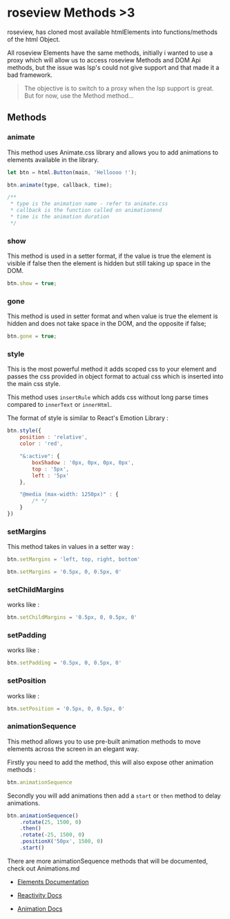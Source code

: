 # roseview Methods >3

roseview, has cloned most available htmlElements into functions/methods of the html Object.

All roseview Elements have the same methods, initially i wanted to use a proxy which will allow us to access roseview Methods and DOM Api methods, but the issue was lsp's could not give support and that made it a bad framework.

> The objective is to switch to a proxy when the lsp support is great. But for now, use the Method method...

## Methods

### animate

This method uses Animate.css library and allows you to add animations to elements available in the library.

```javascript
let btn = html.Button(main, 'Helloooo !');

btn.animate(type, callback, time);

/**
 * type is the animation name - refer to animate.css
 * callback is the function called on animationend
 * time is the animation duration
 */
```

### show

This method is used in a setter format, if the value is true the element is visible if false then the element is hidden but still taking up space in the DOM.

```javascript
btn.show = true;
```

### gone

This method is used in setter format and when value is true the element is hidden and does not take space in the DOM, and the opposite if false;

```javascript
btn.gone = true;
```

### style

This is the most powerful method it adds scoped css to your element and passes the css provided in object format to actual css which is inserted into the main css style.

This method uses `insertRule` which adds css without long parse times compared to `innerText` or `innerHtml`.

The format of style is similar to React's Emotion Library :

```javascript
btn.style({
    position : 'relative',
    color : 'red',

    "&:active": {
        boxShadow : '0px, 0px, 0px, 0px',
        top : '5px',
        left : '5px'
    },

    "@media (max-width: 1250px)" : {
        /* */
    }
})
```

### setMargins

This method takes in values in a setter way :

```javascript
btn.setMargins = 'left, top, right, bottom'

btn.setMargins = '0.5px, 0, 0.5px, 0'
```

### setChildMargins

works like :

```javascript
btn.setChildMargins = '0.5px, 0, 0.5px, 0'
```

### setPadding

works like :

```javascript
btn.setPadding = '0.5px, 0, 0.5px, 0'
```

### setPosition

works like :

```javascript
btn.setPosition = '0.5px, 0, 0.5px, 0'
```

### animationSequence

This method allows you to use pre-built animation methods to move elements across the screen in an elegant way.

Firstly you need to add the method, this will also expose other animation methods :

```javascript
btn.animationSequence
```

Secondly you will add animations then add a `start` or `then` method to delay animations.

```javascript
btn.animationSequence()
    .rotate(25, 1500, 0)
    .then()
    .rotate(-25, 1500, 0)
    .positionX('50px', 1500, 0)
    .start()
```

There are more animationSequence methods that will be documented, check out Animations.md

- [Elements Documentation](docs/Elements.md)

- [Reactivity Docs](docs/Reactivity.md)

- [Animation Docs](docs/Animation.md)
